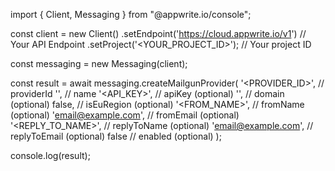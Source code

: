 import { Client, Messaging } from "@appwrite.io/console";

const client = new Client()
    .setEndpoint('https://cloud.appwrite.io/v1') // Your API Endpoint
    .setProject('&lt;YOUR_PROJECT_ID&gt;'); // Your project ID

const messaging = new Messaging(client);

const result = await messaging.createMailgunProvider(
    '<PROVIDER_ID>', // providerId
    '<NAME>', // name
    '<API_KEY>', // apiKey (optional)
    '<DOMAIN>', // domain (optional)
    false, // isEuRegion (optional)
    '<FROM_NAME>', // fromName (optional)
    'email@example.com', // fromEmail (optional)
    '<REPLY_TO_NAME>', // replyToName (optional)
    'email@example.com', // replyToEmail (optional)
    false // enabled (optional)
);

console.log(result);
